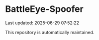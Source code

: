 # BattleEye-Spoofer

Last updated: 2025-06-29 07:52:22

This repository is automatically maintained.
